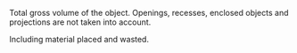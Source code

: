 Total gross volume of the object. Openings, recesses, enclosed objects and projections are not taken into account.


<!-- comment -->


Including material placed and wasted.
